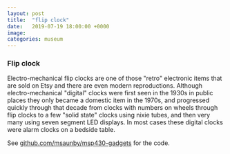 ```yaml
---
layout: post
title:  "flip clock"
date:   2019-07-19 18:00:00 +0000
image: 
categories: museum
---
```


### Flip clock

Electro-mechanical flip clocks are one of those "retro" electronic items that are sold on Etsy and there are even modern reproductions.  Although electro-mechanical "digital" clocks were first seen in the 1930s in public places they only became a domestic item in the 1970s, and progressed quickly through that decade from clocks with numbers on wheels through flip clocks to a few "solid state" clocks using nixie tubes, and then very many using seven segment LED displays. In most cases these digital clocks were alarm clocks on a bedside table.





See [github.com/msaunby/msp430-gadgets](https://github.com/msaunby/msp430-gadgets) for the code.


